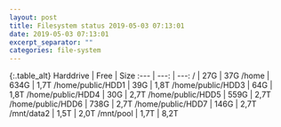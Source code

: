```yaml
---
layout: post
title: Filesystem status 2019-05-03 07:13:01
date: 2019-05-03 07:13:01
excerpt_separator: ""
categories: file-system
---
```

{:.table_alt}
Harddrive | Free | Size
:--- | ---: | ---:
/ | 27G | 37G
/home | 634G | 1,7T
/home/public/HDD1 | 39G | 1,8T
/home/public/HDD3 | 64G | 1,8T
/home/public/HDD4 | 30G | 2,7T
/home/public/HDD5 | 559G | 2,7T
/home/public/HDD6 | 738G | 2,7T
/home/public/HDD7 | 146G | 2,7T
/mnt/data2 | 1,5T | 2,0T
/mnt/pool | 1,7T | 8,2T
